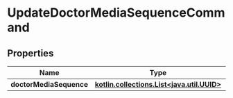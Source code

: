 
# UpdateDoctorMediaSequenceCommand

## Properties
Name | Type | Description | Notes
------------ | ------------- | ------------- | -------------
**doctorMediaSequence** | [**kotlin.collections.List&lt;java.util.UUID&gt;**](java.util.UUID.md) |  |  [optional]



